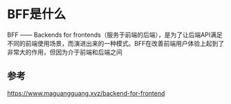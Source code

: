 # BFF是什么
BFF —— Backends for frontends（服务于前端的后端），是为了让后端API满足不同的前端使用场景，而演进出来的一种模式。BFF在改善前端用户体验上起到了非常大的作用，但因为介于前端和后端之间

## 参考
https://www.maguangguang.xyz/backend-for-frontend

